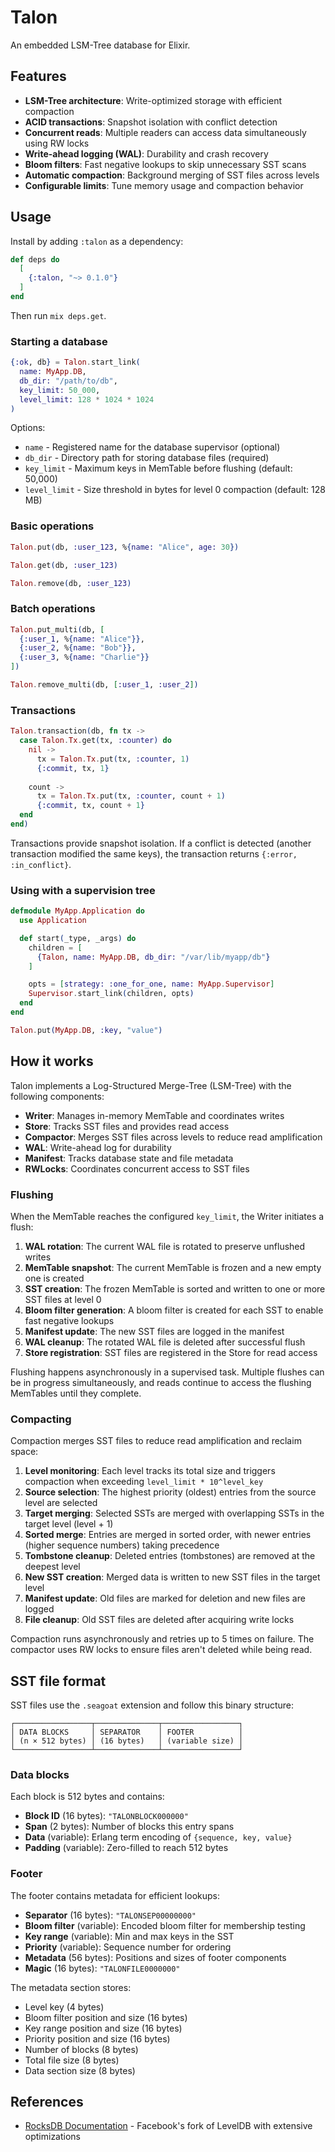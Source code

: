 # Talon

An embedded LSM-Tree database for Elixir.

## Features

- **LSM-Tree architecture**: Write-optimized storage with efficient compaction
- **ACID transactions**: Snapshot isolation with conflict detection
- **Concurrent reads**: Multiple readers can access data simultaneously using RW locks
- **Write-ahead logging (WAL)**: Durability and crash recovery
- **Bloom filters**: Fast negative lookups to skip unnecessary SST scans
- **Automatic compaction**: Background merging of SST files across levels
- **Configurable limits**: Tune memory usage and compaction behavior

## Usage

Install by adding `:talon` as a dependency:
```elixir
def deps do
  [
    {:talon, "~> 0.1.0"}
  ]
end
```
Then run `mix deps.get`.

### Starting a database

```elixir
{:ok, db} = Talon.start_link(
  name: MyApp.DB,
  db_dir: "/path/to/db",
  key_limit: 50_000,
  level_limit: 128 * 1024 * 1024
)
```

Options:
- `name` - Registered name for the database supervisor (optional)
- `db_dir` - Directory path for storing database files (required)
- `key_limit` - Maximum keys in MemTable before flushing (default: 50,000)
- `level_limit` - Size threshold in bytes for level 0 compaction (default: 128 MB)

### Basic operations

```elixir
Talon.put(db, :user_123, %{name: "Alice", age: 30})

Talon.get(db, :user_123)

Talon.remove(db, :user_123)
```

### Batch operations

```elixir
Talon.put_multi(db, [
  {:user_1, %{name: "Alice"}},
  {:user_2, %{name: "Bob"}},
  {:user_3, %{name: "Charlie"}}
])

Talon.remove_multi(db, [:user_1, :user_2])
```

### Transactions

```elixir
Talon.transaction(db, fn tx ->
  case Talon.Tx.get(tx, :counter) do
    nil ->
      tx = Talon.Tx.put(tx, :counter, 1)
      {:commit, tx, 1}
    
    count ->
      tx = Talon.Tx.put(tx, :counter, count + 1)
      {:commit, tx, count + 1}
  end
end)
```

Transactions provide snapshot isolation. If a conflict is detected (another transaction modified the same keys), the transaction returns `{:error, :in_conflict}`.

### Using with a supervision tree

```elixir
defmodule MyApp.Application do
  use Application

  def start(_type, _args) do
    children = [
      {Talon, name: MyApp.DB, db_dir: "/var/lib/myapp/db"}
    ]

    opts = [strategy: :one_for_one, name: MyApp.Supervisor]
    Supervisor.start_link(children, opts)
  end
end

Talon.put(MyApp.DB, :key, "value")
```

## How it works

Talon implements a Log-Structured Merge-Tree (LSM-Tree) with the following components:

- **Writer**: Manages in-memory MemTable and coordinates writes
- **Store**: Tracks SST files and provides read access
- **Compactor**: Merges SST files across levels to reduce read amplification
- **WAL**: Write-ahead log for durability
- **Manifest**: Tracks database state and file metadata
- **RWLocks**: Coordinates concurrent access to SST files

### Flushing

When the MemTable reaches the configured `key_limit`, the Writer initiates a flush:

1. **WAL rotation**: The current WAL file is rotated to preserve unflushed writes
2. **MemTable snapshot**: The current MemTable is frozen and a new empty one is created
3. **SST creation**: The frozen MemTable is sorted and written to one or more SST files at level 0
4. **Bloom filter generation**: A bloom filter is created for each SST to enable fast negative lookups
5. **Manifest update**: The new SST files are logged in the manifest
6. **WAL cleanup**: The rotated WAL file is deleted after successful flush
7. **Store registration**: SST files are registered in the Store for read access

Flushing happens asynchronously in a supervised task. Multiple flushes can be in progress simultaneously, and reads continue to access the flushing MemTables until they complete.

### Compacting

Compaction merges SST files to reduce read amplification and reclaim space:

1. **Level monitoring**: Each level tracks its total size and triggers compaction when exceeding `level_limit * 10^level_key`
2. **Source selection**: The highest priority (oldest) entries from the source level are selected
3. **Target merging**: Selected SSTs are merged with overlapping SSTs in the target level (level + 1)
4. **Sorted merge**: Entries are merged in sorted order, with newer entries (higher sequence numbers) taking precedence
5. **Tombstone cleanup**: Deleted entries (tombstones) are removed at the deepest level
6. **New SST creation**: Merged data is written to new SST files in the target level
7. **Manifest update**: Old files are marked for deletion and new files are logged
8. **File cleanup**: Old SST files are deleted after acquiring write locks

Compaction runs asynchronously and retries up to 5 times on failure. The compactor uses RW locks to ensure files aren't deleted while being read.

## SST file format

SST files use the `.seagoat` extension and follow this binary structure:

```
┌─────────────────┬──────────────┬─────────────────┐
│ DATA BLOCKS     │ SEPARATOR    │ FOOTER          │
│ (n × 512 bytes) │ (16 bytes)   │ (variable size) │
└─────────────────┴──────────────┴─────────────────┘
```

### Data blocks

Each block is 512 bytes and contains:
- **Block ID** (16 bytes): `"TALONBLOCK000000"`
- **Span** (2 bytes): Number of blocks this entry spans
- **Data** (variable): Erlang term encoding of `{sequence, key, value}`
- **Padding** (variable): Zero-filled to reach 512 bytes

### Footer

The footer contains metadata for efficient lookups:
- **Separator** (16 bytes): `"TALONSEP00000000"`
- **Bloom filter** (variable): Encoded bloom filter for membership testing
- **Key range** (variable): Min and max keys in the SST
- **Priority** (variable): Sequence number for ordering
- **Metadata** (56 bytes): Positions and sizes of footer components
- **Magic** (16 bytes): `"TALONFILE0000000"`

The metadata section stores:
- Level key (4 bytes)
- Bloom filter position and size (16 bytes)
- Key range position and size (16 bytes)
- Priority position and size (16 bytes)
- Number of blocks (8 bytes)
- Total file size (8 bytes)
- Data section size (8 bytes)

## References

- [RocksDB Documentation](https://github.com/facebook/rocksdb/wiki) - Facebook's fork of LevelDB with extensive optimizations
